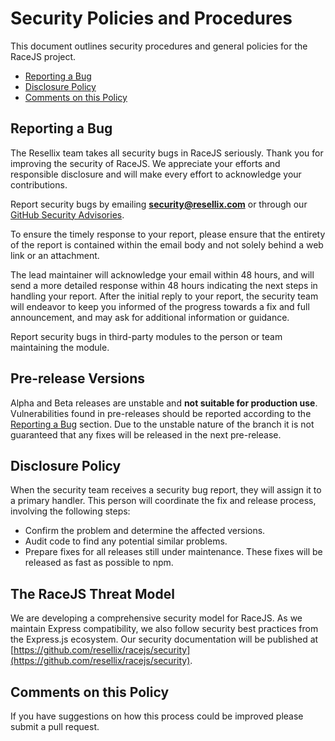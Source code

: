 # Security Policies and Procedures

This document outlines security procedures and general policies for the RaceJS
project.

  * [Reporting a Bug](#reporting-a-bug)
  * [Disclosure Policy](#disclosure-policy)
  * [Comments on this Policy](#comments-on-this-policy)

## Reporting a Bug

The Resellix team takes all security bugs in RaceJS seriously.
Thank you for improving the security of RaceJS. We appreciate your efforts and
responsible disclosure and will make every effort to acknowledge your
contributions.

Report security bugs by emailing **security@resellix.com** or through our
[GitHub Security Advisories](https://github.com/resellix/racejs/security/advisories/new).

To ensure the timely response to your report, please ensure that the entirety
of the report is contained within the email body and not solely behind a web
link or an attachment.

The lead maintainer will acknowledge your email within 48 hours, and will send a
more detailed response within 48 hours indicating the next steps in handling
your report. After the initial reply to your report, the security team will
endeavor to keep you informed of the progress towards a fix and full
announcement, and may ask for additional information or guidance.

Report security bugs in third-party modules to the person or team maintaining
the module.

## Pre-release Versions

Alpha and Beta releases are unstable and **not suitable for production use**.
Vulnerabilities found in pre-releases should be reported according to the [Reporting a Bug](#reporting-a-bug) section.
Due to the unstable nature of the branch it is not guaranteed that any fixes will be released in the next pre-release.

## Disclosure Policy

When the security team receives a security bug report, they will assign it to a
primary handler. This person will coordinate the fix and release process,
involving the following steps:

  * Confirm the problem and determine the affected versions.
  * Audit code to find any potential similar problems.
  * Prepare fixes for all releases still under maintenance. These fixes will be
    released as fast as possible to npm.

## The RaceJS Threat Model

We are developing a comprehensive security model for RaceJS. As we maintain Express compatibility, 
we also follow security best practices from the Express.js ecosystem. Our security documentation 
will be published at [https://github.com/resellix/racejs/security](https://github.com/resellix/racejs/security).

## Comments on this Policy

If you have suggestions on how this process could be improved please submit a
pull request.
